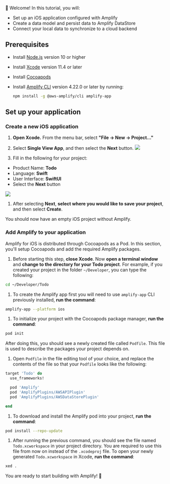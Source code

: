 
👋 Welcome! In this tutorial, you will:

- Set up an iOS application configured with Amplify
- Create a data model and persist data to Amplify DataStore
- Connect your local data to synchronize to a cloud backend

## Prerequisites

- Install [Node.js](https://nodejs.org/en/) version 10 or higher
- Install [Xcode](https://developer.apple.com/xcode/downloads/) version 11.4 or later
- Install [Cocoapods](https://Cocoapods.org/)
- Install [Amplify CLI](~/cli/cli.md) version 4.22.0 or later by running:

    ```bash
    npm install -g @aws-amplify/cli amplify-app
    ```

## Set up your application

### Create a new iOS application

1. **Open Xcode.** From the menu bar, select **"File -> New -> Project..."**

1. Select **Single View App**, and then select the **Next** button.
  ![](~/images/lib/getting-started/ios/set-up-ios-select-project-template.png)

1. Fill in the following for your project:
  * Product Name: **Todo**
  * Language: **Swift**
  * User Interface: **SwiftUI**
  * Select the **Next** button

  ![](~/images/lib/getting-started/ios/set-up-ios-studio-configure-your-project.png)

1. After selecting **Next**, **select where you would like to save your project**, and then select **Create**.

  You should now have an empty iOS project without Amplify.

### Add Amplify to your application

Amplify for iOS is distributed through Cocoapods as a Pod. In this section, you'll setup Cocoapods and add the required Amplify packages.

1. Before starting this step, **close Xcode**. Now **open a terminal window** and **change to the directory for your Todo project**. For example, if you created your project in the folder `~/Developer`, you can type the following:
  ```bash
  cd ~/Developer/Todo
  ```

1. To create the Amplify app first you will need to use `amplify-app` CLI previously installed, **run the command**:
  ```bash
  amplify-app --platform ios
  ```

1. To initialize your project with the Cocoapods package manager, **run the command**:
  ```bash
  pod init
  ```

  After doing this, you should see a newly created file called `Podfile`. This file is used to describe the packages your project depends on.

1. Open `Podfile` in the file editing tool of your choice, and replace the contents of the file so that your `Podfile` looks like the following:
  ```ruby
  target 'Todo' do
    use_frameworks!
  
    pod 'Amplify'
    pod 'AmplifyPlugins/AWSAPIPlugin'
    pod 'AmplifyPlugins/AWSDataStorePlugin'
  
  end
  ```

1. To download and install the Amplify pod into your project, **run the command**:
  ```bash
  pod install --repo-update
  ```

1. After running the previous command, you should see the file named `Todo.xcworkspace` in your project directory. You are required to use this file from now on instead of the `.xcodeproj` file. To open your newly generated `Todo.xcworkspace` in Xcode, **run the command**:
  ```bash
  xed .
  ```

You are ready to start building with Amplify! 🎉
